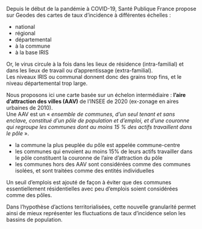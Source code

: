 Depuis le début de la pandémie à COVID-19, Santé Publique France propose sur Geodes des cartes de taux d’incidence à différentes échelles : 

+ national
+ régional
+ départemental
+ à la commune
+ à la base IRIS

Or, le virus circule à la fois dans les lieux de résidence (intra-familial) et dans les lieux de travail ou d’apprentissage (extra-familial).   
Les niveaux IRIS ou communal donnent donc des grains trop fins, et le niveau départemental trop large.

Nous proposons ici une carte basée sur un échelon intermédiaire : **l’aire d’attraction des villes (AAV)** de l’INSEE de 2020 (ex-zonage en aires urbaines de 2010).   
Une AAV est un « *ensemble de communes, d’un seul tenant et sans enclave, constitué d’un pôle de population et d’emploi, et d’une couronne qui regroupe les communes dont au moins 15 % des actifs travaillent dans le pôle* ». 

+ la commune la plus peuplée du pôle est appelée commune-centre
+ les communes qui envoient au moins 15% de leurs actifs travailler dans le pôle constituent la couronne de l’aire d’attraction du pôle 
+ les communes hors des AAV sont considérées comme des communes isolées, et sont traitées comme des entités individuelles

Un seuil d’emplois est ajouté de façon à éviter que des communes essentiellement résidentielles avec peu d’emplois soient considérées comme des pôles.

Dans l’hypothèse d’actions territorialisées, cette nouvelle granularité permet ainsi de mieux représenter les fluctuations de taux d’incidence selon les bassins de population. 
